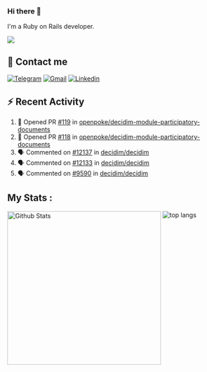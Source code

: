 ### Hi there 👋

I'm a Ruby on Rails developer.

<img src="https://komarev.com/ghpvc/?username=antopalidi&color=blueviolet&style=for-the-badge">

## 📩 Contact me 
[![Telegram](https://img.shields.io/badge/Telegram-2CA5E0?style=for-the-badge&logo=telegram&logoColor=white)](https://t.me/anna_top)
[![Gmail](https://img.shields.io/badge/email-D14836?style=for-the-badge&logo=gmail&logoColor=white)](mailto:topalidisanna@gmail.com)
[![Linkedin](https://img.shields.io/badge/LinkedIn-0077B5?style=for-the-badge&logo=linkedin&logoColor=white)](https://www.linkedin.com/in/topalidi/)
<!-- [![Codewars](https://img.shields.io/badge/Codewars-B1361E?style=for-the-badge&logo=Codewars&logoColor=white)](https://www.codewars.com/users/antopalidi) -->

## :zap: Recent Activity

<!--START_SECTION:activity-->
1. 💪 Opened PR [#119](https://github.com/openpoke/decidim-module-participatory-documents/pull/119) in [openpoke/decidim-module-participatory-documents](https://github.com/openpoke/decidim-module-participatory-documents)
2. 💪 Opened PR [#118](https://github.com/openpoke/decidim-module-participatory-documents/pull/118) in [openpoke/decidim-module-participatory-documents](https://github.com/openpoke/decidim-module-participatory-documents)
3. 🗣 Commented on [#12137](https://github.com/decidim/decidim/pull/12137#issuecomment-1855732784) in [decidim/decidim](https://github.com/decidim/decidim)
4. 🗣 Commented on [#12133](https://github.com/decidim/decidim/pull/12133#issuecomment-1855684861) in [decidim/decidim](https://github.com/decidim/decidim)
5. 🗣 Commented on [#9590](https://github.com/decidim/decidim/issues/9590#issuecomment-1851624643) in [decidim/decidim](https://github.com/decidim/decidim)
<!--END_SECTION:activity-->

## My Stats :
<!--
<img alt="activity" src="https://streak-stats.demolab.com?user=antopalidi" />
-->
<div>
<img align="top" width="350px" alt="Github Stats" src="https://github-readme-stats-1-brown.vercel.app/api?username=antopalidi&count_private=true&show_icons=true&hide_border=true" />
<img align="top" alt="top langs" src="https://github-readme-stats-1-brown.vercel.app/api/top-langs/?username=antopalidi&layout=compact" />
 </div>
<!--
#### [My CV](https://antopalidi.github.io/my_cv/)
-->

<!--
**antopalidi/antopalidi** is a ✨ _special_ ✨ repository because its `README.md` (this file) appears on your GitHub profile.
-->
